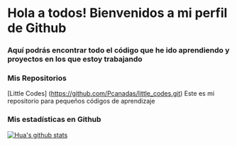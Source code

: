 # Hola a todos! Bienvenidos a mi perfil de Github

### Aquí podrás encontrar todo el código que he ido aprendiendo y proyectos en los que estoy trabajando

### Mis Repositorios

[Little Codes] (https://github.com/Pcanadas/little_codes.git) Este es mi repositorio para pequeños códigos de aprendizaje

### Mis estadísticas en Github
[![Hua's github stats](https://github-readme-stats.vercel.app/api?username=Pcanadas&show_icons=true&theme=darcula)](https://github.com/Pcanadas/github-readme-stats)



<!--
**Pcanadas/Pcanadas** is a ✨ _special_ ✨ repository because its `README.md` (this file) appears on your GitHub profile.

Here are some ideas to get you started:

- 🔭 I’m currently working on ...
- 🌱 I’m currently learning ...
- 👯 I’m looking to collaborate on ...
- 🤔 I’m looking for help with ...
- 💬 Ask me about ...
- 📫 How to reach me: ...
- 😄 Pronouns: ...
- ⚡ Fun fact: ...
-->
